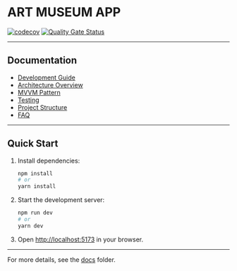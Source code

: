 # ART MUSEUM APP

[![codecov](https://codecov.io/gh/Stradivary/art-museum/graph/badge.svg?token=OTTQIKVBCL)](https://codecov.io/gh/Stradivary/art-museum)
[![Quality Gate Status](https://sonarcloud.io/api/project_badges/measure?project=Stradivary_art-museum&metric=alert_status)](https://sonarcloud.io/summary/new_code?id=Stradivary_art-museum)

---

## Documentation

- [Development Guide](docs/development.md)
- [Architecture Overview](docs/architecture.md)
- [MVVM Pattern](docs/mvvm.md)
- [Testing](docs/testing.md)
- [Project Structure](docs/structure.md)
- [FAQ](docs/faq.md)

---

## Quick Start

1. Install dependencies:
   ```bash
   npm install
   # or
   yarn install
   ```
2. Start the development server:
   ```bash
   npm run dev
   # or
   yarn dev
   ```
3. Open [http://localhost:5173](http://localhost:5173) in your browser.

---

For more details, see the [docs](docs/README.md) folder.
